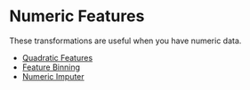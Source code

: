 # Numeric Features

These transformations are useful when you have numeric data.

* [Quadratic Features](quadratic_features.md)
* [Feature Binning](feature_binner.md)
* [Numeric Imputer](numeric_imputer.md)

